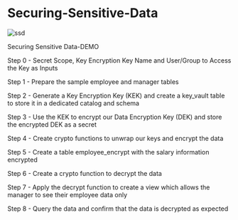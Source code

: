 # Securing-Sensitive-Data
![ssd](https://github.com/user-attachments/assets/9eb9e95f-9b24-471c-8680-57c28c6b28df)

Securing Sensitive Data-DEMO

Step 0 - Secret Scope, Key Encryption Key Name and User/Group to Access the Key as Inputs

Step 1 - Prepare the sample employee and manager tables

Step 2 - Generate a Key Encryption Key (KEK) and create a key_vault table to store it in a dedicated catalog and schema

Step 3 - Use the KEK to encrypt our Data Encryption Key (DEK) and store the encrypted DEK as a secret 

Step 4 - Create crypto functions to unwrap our keys and encrypt the data

Step 5 - Create a table employee_encrypt with the salary information encrypted

Step 6 - Create a crypto function to decrypt the data

Step 7 - Apply the decrypt function to create a view which allows the manager to see their employee data only

Step 8 - Query the data and confirm that the data is decrypted as expected
